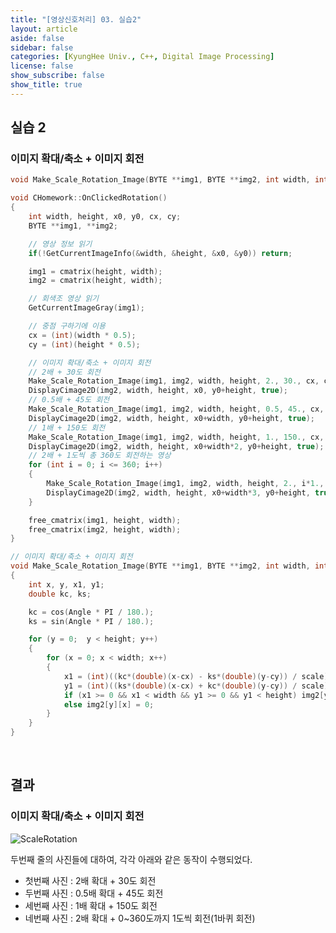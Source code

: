```yaml
---
title: "[영상신호처리] 03. 실습2"
layout: article
aside: false
sidebar: false
categories: [KyungHee Univ., C++, Digital Image Processing]
license: false
show_subscribe: false
show_title: true
---
```


## 실습 2

### 이미지 확대/축소 + 이미지 회전

```cpp
void Make_Scale_Rotation_Image(BYTE **img1, BYTE **img2, int width, int height, double scale, double Angle, int cx, int cy);

void CHomework::OnClickedRotation()
{
	int width, height, x0, y0, cx, cy;
	BYTE **img1, **img2;

	// 영상 정보 읽기
	if(!GetCurrentImageInfo(&width, &height, &x0, &y0)) return;

	img1 = cmatrix(height, width);
	img2 = cmatrix(height, width);

	// 회색조 영상 읽기
	GetCurrentImageGray(img1);

	// 중점 구하기에 이용
	cx = (int)(width * 0.5);
	cy = (int)(height * 0.5);

	// 이미지 확대/축소 + 이미지 회전
	// 2배 + 30도 회전
	Make_Scale_Rotation_Image(img1, img2, width, height, 2., 30., cx, cy);
	DisplayCimage2D(img2, width, height, x0, y0+height, true);
	// 0.5배 + 45도 회전
	Make_Scale_Rotation_Image(img1, img2, width, height, 0.5, 45., cx, cy);
	DisplayCimage2D(img2, width, height, x0+width, y0+height, true);
	// 1배 + 150도 회전
	Make_Scale_Rotation_Image(img1, img2, width, height, 1., 150., cx, cy);
	DisplayCimage2D(img2, width, height, x0+width*2, y0+height, true);
	// 2배 + 1도씩 총 360도 회전하는 영상
	for (int i = 0; i <= 360; i++)
	{
		Make_Scale_Rotation_Image(img1, img2, width, height, 2., i*1., cx, cy);
		DisplayCimage2D(img2, width, height, x0+width*3, y0+height, true);
	}

	free_cmatrix(img1, height, width);
	free_cmatrix(img2, height, width);
}

// 이미지 확대/축소 + 이미지 회전
void Make_Scale_Rotation_Image(BYTE **img1, BYTE **img2, int width, int height, double scale, double Angle, int cx, int cy)
{
	int x, y, x1, y1;
	double kc, ks;

	kc = cos(Angle * PI / 180.);
	ks = sin(Angle * PI / 180.);

	for (y = 0;  y < height; y++)
	{
		for (x = 0; x < width; x++)
		{
			x1 = (int)((kc*(double)(x-cx) - ks*(double)(y-cy)) / scale) + cx;
			y1 = (int)((ks*(double)(x-cx) + kc*(double)(y-cy)) / scale) + cy;
			if (x1 >= 0 && x1 < width && y1 >= 0 && y1 < height) img2[y][x] = img1[y1][x1];
			else img2[y][x] = 0;
		}
	}
}
```

<br>

## 결과

### 이미지 확대/축소 + 이미지 회전
![ScaleRotation](https://user-images.githubusercontent.com/79047370/112380479-c5b54200-8d2c-11eb-92ba-b877b5cfcc72.jpg)

두번째 줄의 사진들에 대하여, 각각 아래와 같은 동작이 수행되었다.
- 첫번째 사진 : 2배 확대 + 30도 회전
- 두번째 사진 : 0.5배 확대 + 45도 회전
- 세번째 사진 : 1배 확대 + 150도 회전
- 네번째 사진 : 2배 확대 + 0~360도까지 1도씩 회전(1바퀴 회전)